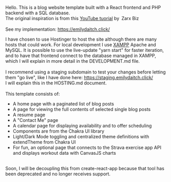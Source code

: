 Hello. This is a blog website template built with a React frontend and PHP backend with a SQL database.<br>
The original inspiration is from this [YouTube tuorial](https://www.youtube.com/watch?v=RQYpSfXUgn4) by Zarx Biz<br/><br/>
See my implementation: https://emilydaitch.click/<br/>

I have chosen to use Hostinger to host the site although there are many hosts that could work. For local development I use [XAMPP](https://www.apachefriends.org/) Apache and MySQL. It is possible to use the live-update "yarn start" for faster iteration, and to have that frontend connect to the database managed in XAMPP, which I will explain in more detail in the DEVELOPMENT.md file.<br/><br/>
I recommend using a staging subdomain to test your changes before letting them "go live", like I have done here: https://staging.emilydaitch.click/<br/>
I will explain this in the HOSTING.md document.<br/>
<br/>
This template consists of:<br/>
 - A home page with a paginated list of blog posts
 - A page for viewing the full contents of selected single blog posts
 - A resume page
 - A "Contact Me" page
 - A calendar page for displaying availability and to offer scheduling
 - Components are from the Chakra UI library
 - Light/Dark Mode toggling and centralized theme definitions with extendTheme from Chakra UI
 - For fun, an optional page that connects to the Strava exercise app API and displays workout data with CanvasJS charts
<br/>
Soon, I will be decoupling this from create-react-app because that tool has been deprecated and no longer receives support.
